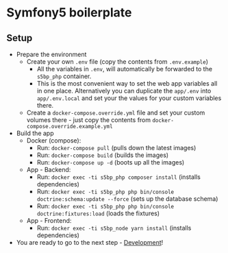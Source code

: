# Symfony5 boilerplate

## Setup

* Prepare the environment
  * Create your own `.env` file (copy the contents from `.env.example`)
    * All the variables in `.env`, will automatically be forwarded to the `s5bp_php` container.
    * This is the most convenient way to set the web app variables all in one place. Alternatively you can duplicate the `app/.env` into `app/.env.local` and set your the values for your custom variables there.
  * Create a `docker-compose.override.yml` file and set your custom volumes there - just copy the contents from `docker-compose.override.example.yml`
* Build the app
  * Docker (compose):
    * Run: `docker-compose pull` (pulls down the latest images)
    * Run: `docker-compose build` (builds the images)
    * Run: `docker-compose up -d` (boots up all the images)
  * App - Backend:
    * Run: `docker exec -ti s5bp_php composer install` (installs dependencies)
    * Run: `docker exec -ti s5bp_php php bin/console doctrine:schema:update --force` (sets up the database schema)
    * Run: `docker exec -ti s5bp_php php bin/console doctrine:fixtures:load` (loads the fixtures)
  * App - Frontend:
    * Run: `docker exec -ti s5bp_node yarn install` (installs dependencies)
* You are ready to go to the next step - [Development](development.md)!
